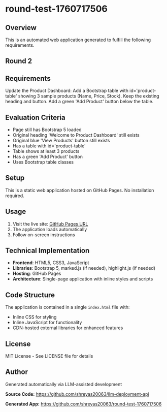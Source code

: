 # round-test-1760717506

## Overview
This is an automated web application generated to fulfill the following requirements.


## Round 2

## Requirements
Update the Product Dashboard: Add a Bootstrap table with id='product-table' showing 3 sample products (Name, Price, Stock). Keep the existing heading and button. Add a green 'Add Product' button below the table.

## Evaluation Criteria
- Page still has Bootstrap 5 loaded
- Original heading 'Welcome to Product Dashboard' still exists
- Original blue 'View Products' button still exists
- Has a table with id='product-table'
- Table shows at least 3 products
- Has a green 'Add Product' button
- Uses Bootstrap table classes

## Setup
This is a static web application hosted on GitHub Pages. No installation required.

## Usage
1. Visit the live site: [GitHub Pages URL](https://shreyas20063.github.io/round-test-1760717506/)
2. The application loads automatically
3. Follow on-screen instructions

## Technical Implementation
- **Frontend**: HTML5, CSS3, JavaScript
- **Libraries**: Bootstrap 5, marked.js (if needed), highlight.js (if needed)
- **Hosting**: GitHub Pages
- **Architecture**: Single-page application with inline styles and scripts

## Code Structure
The application is contained in a single `index.html` file with:
- Inline CSS for styling
- Inline JavaScript for functionality
- CDN-hosted external libraries for enhanced features

## License
MIT License - See LICENSE file for details

## Author
Generated automatically via LLM-assisted development

**Source Code:** https://github.com/shreyas20063/llm-deployment-api

**Generated App:** https://github.com/shreyas20063/round-test-1760717506

